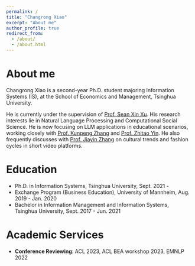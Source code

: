 ```yaml
---
permalink: /
title: "Changrong Xiao"
excerpt: "About me"
author_profile: true
redirect_from: 
  - /about/
  - /about.html
---
```


About me
===

Changrong Xiao is a second-year Ph.D. student majoring Information Systems (IS), at the School of Economics and Management, Tsinghua University. 

He is currently under the supervision of [Prof. Sean Xin Xu](https://www.sem.tsinghua.edu.cn/en/info/1219/7547.htm). His research interests lie in Natural Language Processing and Computational Social Science. He is now focusing on LLM applications in educational scenarios, working closely with [Prof. Kunpeng Zhang](https://kpzhang.github.io/) and [Prof. Zhitao Yin](https://isom.hkust.edu.hk/faculty-and-staff/directory/zhitaoyin). He also frequently discusses with [Prof. Jiayin Zhang](https://www.sem.tsinghua.edu.cn/en/info/1218/7596.htm) on cultural trends and fashion cycles in short video platforms.


Education
===
* Ph.D. in Information Systems, Tsinghua University, Sept. 2021 - 
* Exchange Program (Business Education), University of Mannheim, Aug. 2019 - Jan. 2020
* Bachelor in Information Management and Information Systems, Tsinghua University, Sept. 2017 - Jun. 2021

Academic Services
===
- **Conference Reviewing**: ACL 2023, ACL BEA workshop 2023, EMNLP 2022

